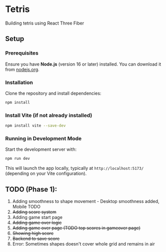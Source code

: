 # Tetris

Building tetris using React Three Fiber

## Setup

### Prerequisites  
Ensure you have **Node.js** (version 16 or later) installed. You can download it from [nodejs.org](https://nodejs.org/).

### Installation  
Clone the repository and install dependencies:  
```sh
npm install
```

### Install Vite (if not already installed)  
```sh
npm install vite --save-dev
```

### Running in Development Mode  
Start the development server with:  
```sh
npm run dev
```

This will launch the app locally, typically at `http://localhost:5173/` (depending on your Vite configuration).

## TODO (Phase 1): 
1. Adding smoothness to shape movement - Desktop smoothness added, Mobile TODO
2. ~~Adding score system~~ 
3. Adding game start page
4. ~~Adding game over logic~~
5. ~~Adding game over page (TODO top scores in gameover page)~~
6. ~~Showing high score~~
7. ~~Backend to save score~~
8. Error: Sometimes shapes doesn't cover whole grid and remains in air